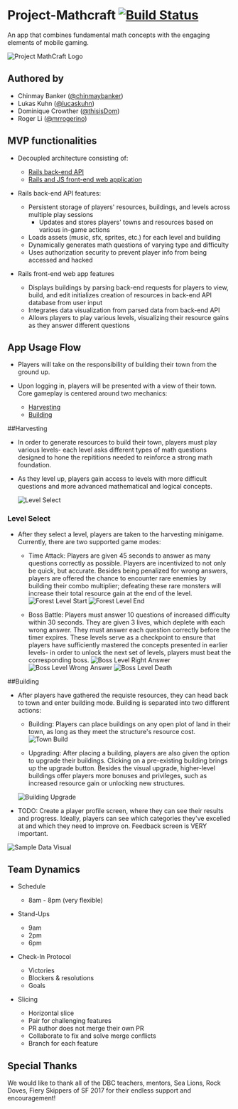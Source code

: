 # Project-Mathcraft [![Build Status](https://travis-ci.org/thisisDom/project-mathcraft.svg?branch=master)](https://travis-ci.org/thisisDom/project-mathcraft)

An app that combines fundamental math concepts with the engaging elements of mobile gaming.

![Project MathCraft Logo](/public/images/logo.png)

## Authored by

* Chinmay Banker ([@chinmaybanker](http://github.com/chinmaybanker))
* Lukas Kuhn ([@lucaskuhn](https://github.com/LucasKuhn))
* Dominique Crowther ([@thisisDom](https://github.com/thisisdom))
* Roger Li ([@mrrogerino](http://github.com/MrRogerino))

## MVP functionalities

* Decoupled architecture consisting of:
  * [Rails back-end API](http://github.com/thisisdom/project-mathcraft-api)
  * [Rails and JS front-end web application](http://github.com/thisisdom/project-mathcraft)

* Rails back-end API features:
  * Persistent storage of players' resources, buildings, and levels across multiple play sessions
    * Updates and stores players' towns and resources based on various in-game actions
  * Loads assets (music, sfx, sprites, etc.) for each level and building
  * Dynamically generates math questions of varying type and difficulty
  * Uses authorization security to prevent player info from being accessed and hacked

* Rails front-end web app features
  * Displays buildings by parsing back-end requests for players to view, build, and edit
  initializes creation of resources in back-end API database from user input
  * Integrates data visualization from parsed data from back-end API
  * Allows players to play various levels, visualizing their resource gains as they answer different questions

## App Usage Flow

* Players will take on the responsibility of building their town from the ground up.

* Upon logging in, players will be presented with a view of their town. Core gameplay is centered around two mechanics:
  * [Harvesting](#harvesting)
  * [Building](#building)

##Harvesting
  * In order to generate resources to build their town, players must play various levels- each level asks different types of math questions designed to hone the repititions needed to reinforce a strong math foundation.
  * As they level up, players gain access to levels with more difficult questions and more advanced mathematical and logical concepts.

    ![Level Select](/public/readme_images/level_select.png)  

### Level Select
  * After they select a level, players are taken to the harvesting minigame. Currently, there are two supported game modes:
    * Time Attack: Players are given 45 seconds to answer as many questions correctly as possible. Players are incentivized to not only be quick, but accurate. Besides being penalized for wrong answers, players are offered the chance to encounter rare enemies by building their combo multiplier; defeating these rare monsters will increase their total resource gain at the end of the level.
    ![Forest Level Start](/public/readme_images/forest_start.gif)
    ![Forest Level End](/public/readme_images/forest_end.gif)

    * Boss Battle: Players must answer 10 questions of increased difficulty within 30 seconds. They are given 3 lives, which deplete with each wrong answer. They must answer each question correctly before the timer expires. These levels serve as a checkpoint to ensure that players have sufficiently mastered the concepts presented in earlier levels- in order to unlock the next set of levels, players must beat the corresponding boss.
    ![Boss Level Right Answer](/public/readme_images/boss_right_answer.gif)
    ![Boss Level Wrong Answer](/public/readme_images/boss_wrong_answer.gif)
    ![Boss Level Death](/public/readme_images/boss_death.gif)

##Building
  * After players have gathered the requiste resources, they can head back to town and enter building mode. Building is separated into two different actions:
    * Building: Players can place buildings on any open plot of land in their town, as long as they meet the structure's resource cost.
    ![Town Build](/public/readme_images/build_house.gif)

    * Upgrading: After placing a building, players are also given the option to upgrade their buildings. Clicking on a pre-existing building brings up the upgrade button. Besides the visual upgrade, higher-level buildings offer players more bonuses and privileges, such as increased resource gain or unlocking new structures.

    ![Building Upgrade](/public/readme_images/upgrade_building.gif)

  * TODO: Create a player profile screen, where they can see their results and progress. Ideally, players can see which categories they've excelled at and which they need to improve on. Feedback screen is VERY important.

  ![Sample Data Visual](/public/sampledatass.gif)

## Team Dynamics

* Schedule
  * 8am - 8pm (very flexible)

* Stand-Ups
  * 9am
  * 2pm
  * 6pm

* Check-In Protocol
  * Victories
  * Blockers & resolutions
  * Goals

* Slicing
  * Horizontal slice
  * Pair for challenging features
  * PR author does not merge their own PR
  * Collaborate to fix and solve merge conflicts
  * Branch for each feature

## Special Thanks

We would like to thank all of the DBC teachers, mentors, Sea Lions, Rock Doves, Fiery Skippers of SF 2017 for their endless support and encouragement!
